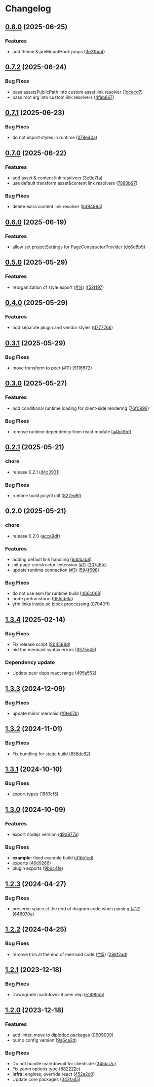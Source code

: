 # Changelog

## [0.8.0](https://github.com/diplodoc-platform/page-constructor-extension/compare/v0.7.2...v0.8.0) (2025-06-25)


### Features

* add theme & preMountHook props ([3e21bd4](https://github.com/diplodoc-platform/page-constructor-extension/commit/3e21bd4b2304ee642317d6e4045c7060b9aeeadb))

## [0.7.2](https://github.com/diplodoc-platform/page-constructor-extension/compare/v0.7.1...v0.7.2) (2025-06-24)


### Bug Fixes

* pass assetsPublicPath into custom asset link resolver ([1dcecd7](https://github.com/diplodoc-platform/page-constructor-extension/commit/1dcecd7ca8aac1a0d6739d947d514babc7db6cae))
* pass root arg into custom link resolvers ([4fab867](https://github.com/diplodoc-platform/page-constructor-extension/commit/4fab867805391dec6529b9d186a7c28ca6de2da4))

## [0.7.1](https://github.com/diplodoc-platform/page-constructor-extension/compare/v0.7.0...v0.7.1) (2025-06-23)


### Bug Fixes

* do not import styles in runtime ([079e40a](https://github.com/diplodoc-platform/page-constructor-extension/commit/079e40a42297b6808d20debb9d3fd00f48781acb))

## [0.7.0](https://github.com/diplodoc-platform/page-constructor-extension/compare/v0.6.0...v0.7.0) (2025-06-22)


### Features

* add asset & content link resolvers ([3e9e7fa](https://github.com/diplodoc-platform/page-constructor-extension/commit/3e9e7fa559ad28c52febe3bfaadf149dab571d33))
* use default transform asset&content link resolvers ([7980b97](https://github.com/diplodoc-platform/page-constructor-extension/commit/7980b97b833ade727bfcab836533ff0ce510569e))


### Bug Fixes

* delete extra content link resolver ([8394995](https://github.com/diplodoc-platform/page-constructor-extension/commit/8394995dd342b97c4a084728b513401a6ece05ae))

## [0.6.0](https://github.com/diplodoc-platform/page-constructor-extension/compare/v0.5.0...v0.6.0) (2025-06-19)


### Features

* allow set projectSettings for PageConstructorProvider ([dc6d8b9](https://github.com/diplodoc-platform/page-constructor-extension/commit/dc6d8b9ea0ebb82d0e5115ed45581433fcfb04b9))

## [0.5.0](https://github.com/diplodoc-platform/page-constructor-extension/compare/v0.4.0...v0.5.0) (2025-05-29)


### Features

* reorganization of style export ([#14](https://github.com/diplodoc-platform/page-constructor-extension/issues/14)) ([f52f197](https://github.com/diplodoc-platform/page-constructor-extension/commit/f52f19780721fb329371f947fa0c47bce87861b8))

## [0.4.0](https://github.com/diplodoc-platform/page-constructor-extension/compare/v0.3.1...v0.4.0) (2025-05-29)


### Features

* add separate plugin and vendor styles ([d777766](https://github.com/diplodoc-platform/page-constructor-extension/commit/d777766343f4f2eb5741de3769d4bbc956d45f90))

## [0.3.1](https://github.com/diplodoc-platform/page-constructor-extension/compare/v0.3.0...v0.3.1) (2025-05-29)


### Bug Fixes

* move transform to peer ([#11](https://github.com/diplodoc-platform/page-constructor-extension/issues/11)) ([9116672](https://github.com/diplodoc-platform/page-constructor-extension/commit/911667244997faeb705d8530641d04adf908a796))

## [0.3.0](https://github.com/diplodoc-platform/page-constructor-extension/compare/v0.2.1...v0.3.0) (2025-05-27)


### Features

* add conditional runtime loading for client-side rendering ([76f0996](https://github.com/diplodoc-platform/page-constructor-extension/commit/76f09964b2b246381f51bdb677857e7197a48310))


### Bug Fixes

* remove runtime dependency from react module ([a4bc9bf](https://github.com/diplodoc-platform/page-constructor-extension/commit/a4bc9bf0118da2216f530ae760e2533cd58c68a6))

## [0.2.1](https://github.com/diplodoc-platform/page-constructor-extension/compare/v0.2.0...v0.2.1) (2025-05-21)


### chore

* release 0.2.1 ([d4c3931](https://github.com/diplodoc-platform/page-constructor-extension/commit/d4c39315c8b1bcb641ee540cb8905f1ff1cc7953))


### Bug Fixes

* runtime build polyfil util ([827ed6f](https://github.com/diplodoc-platform/page-constructor-extension/commit/827ed6fe4434d933109b2664cb1d03b6a5ba3146))

## 0.2.0 (2025-05-21)


### chore

* release 0.2.0 ([acca9df](https://github.com/diplodoc-platform/page-constructor-extension/commit/acca9dfe7f6e8cec1b67eaab75aeda265b58f799))


### Features

* adding default link handling ([6d0bab8](https://github.com/diplodoc-platform/page-constructor-extension/commit/6d0bab88ba5e3b149569055d53e290fef050e30b))
* init page-constructor-extension ([#1](https://github.com/diplodoc-platform/page-constructor-extension/issues/1)) ([207a5fc](https://github.com/diplodoc-platform/page-constructor-extension/commit/207a5fce4c30c411f966476d63ec6731015aa912))
* update runtime connection ([#3](https://github.com/diplodoc-platform/page-constructor-extension/issues/3)) ([594f698](https://github.com/diplodoc-platform/page-constructor-extension/commit/594f698b6d8bfb8502d44f04c72494c111010e90))


### Bug Fixes

* do not use esm for runtime build ([466c069](https://github.com/diplodoc-platform/page-constructor-extension/commit/466c0691d32ef1bb111a1e50c50a013eaa7387d6))
* node pretransform ([055cb6a](https://github.com/diplodoc-platform/page-constructor-extension/commit/055cb6a2e9daddfc57982dea156fd965c0b35828))
* yfm links inside pc block proccessing ([07040ff](https://github.com/diplodoc-platform/page-constructor-extension/commit/07040ff172f982f8ba4b29bcab369196ecd140f4))

## [1.3.4](https://github.com/diplodoc-platform/mermaid-extension/compare/v1.3.3...v1.3.4) (2025-02-14)


### Bug Fixes

* Fix release script ([8b4588d](https://github.com/diplodoc-platform/mermaid-extension/commit/8b4588d54b898716e29a274e17b83ec23f4d314c))
* hid the mermaid syntax errors ([9375e45](https://github.com/diplodoc-platform/mermaid-extension/commit/9375e454145367dc1577be7473880acfbdb13a0d))


### Dependency update

* Update peer deps react range ([495a562](https://github.com/diplodoc-platform/mermaid-extension/commit/495a5627479c94772c9a66a13acb6fc4df7a93b2))

## [1.3.3](https://github.com/diplodoc-platform/mermaid-extension/compare/v1.3.2...v1.3.3) (2024-12-09)


### Bug Fixes

* update minor mermaid ([f0fe07b](https://github.com/diplodoc-platform/mermaid-extension/commit/f0fe07b2c7c9524cd96c103b37c28eba1173f0ff))

## [1.3.2](https://github.com/diplodoc-platform/mermaid-extension/compare/v1.3.1...v1.3.2) (2024-11-01)


### Bug Fixes

* Fix bundling for static build ([858de62](https://github.com/diplodoc-platform/mermaid-extension/commit/858de6236dfd76942f8c440a447bd410324818ca))

## [1.3.1](https://github.com/diplodoc-platform/mermaid-extension/compare/v1.3.0...v1.3.1) (2024-10-10)


### Bug Fixes

* export types ([1857cf5](https://github.com/diplodoc-platform/mermaid-extension/commit/1857cf50907506de4896498febfddf18ad22f061))

## [1.3.0](https://github.com/diplodoc-platform/mermaid-extension/compare/v1.2.3...v1.3.0) (2024-10-09)


### Features

* export nodejs version ([d9d877a](https://github.com/diplodoc-platform/mermaid-extension/commit/d9d877a93fbddb668b21e242e967ee874103593f))


### Bug Fixes

* **example:** fixed example build ([d1bb1cd](https://github.com/diplodoc-platform/mermaid-extension/commit/d1bb1cd56379879cb8c70ef4a9be62497e4a8a24))
* exports ([46d9266](https://github.com/diplodoc-platform/mermaid-extension/commit/46d9266d13cde85fbdee5d8a7992dfadc9770735))
* plugin exports ([9b6c4fe](https://github.com/diplodoc-platform/mermaid-extension/commit/9b6c4febca7710145cafb7fa318684ca4cc408b5))

## [1.2.3](https://github.com/diplodoc-platform/mermaid-extension/compare/v1.2.2...v1.2.3) (2024-04-27)


### Bug Fixes

* preserve space at the end of diagram code when parsing ([#17](https://github.com/diplodoc-platform/mermaid-extension/issues/17)) ([648070e](https://github.com/diplodoc-platform/mermaid-extension/commit/648070e4ac757f6096f595bd564752e705d68c22))

## [1.2.2](https://github.com/diplodoc-platform/mermaid-extension/compare/v1.2.1...v1.2.2) (2024-04-25)


### Bug Fixes

* remove trim at the end of mermaid code ([#15](https://github.com/diplodoc-platform/mermaid-extension/issues/15)) ([298f2ad](https://github.com/diplodoc-platform/mermaid-extension/commit/298f2adda6446d442ac217e005231d07571ae19c))

## [1.2.1](https://github.com/diplodoc-platform/mermaid-extension/compare/v1.2.0...v1.2.1) (2023-12-18)


### Bug Fixes

* Downgrade markdown-it peer dep ([e1699db](https://github.com/diplodoc-platform/mermaid-extension/commit/e1699dbea747d72a0b944fc87c828e21605b7a54))

## [1.2.0](https://github.com/diplodoc-platform/mermaid-extension/compare/v1.1.1...v1.2.0) (2023-12-18)


### Features

* add linter, move to diplodoc packages ([0609009](https://github.com/diplodoc-platform/mermaid-extension/commit/06090095ad8f828e182c33af855a2aac5d380372))
* bump config version ([9a6ca2d](https://github.com/diplodoc-platform/mermaid-extension/commit/9a6ca2da3693180feefcf05f873a86d8df3a5e2f))


### Bug Fixes

* Do not bundle markdownit for clientside ([345bc7c](https://github.com/diplodoc-platform/mermaid-extension/commit/345bc7c848a3160f7d69564d47c655db70076429))
* Fix zoom options type ([882222c](https://github.com/diplodoc-platform/mermaid-extension/commit/882222c4401208ba64bb9418d9e4cb52128c9289))
* **infra:** engines, override react ([452a2c0](https://github.com/diplodoc-platform/mermaid-extension/commit/452a2c01f9529ae4836603362219fabb53368393))
* Update core packages ([343fa45](https://github.com/diplodoc-platform/mermaid-extension/commit/343fa4593f2321c36f5f0c5acbfc2c4f45bbe9ae))

